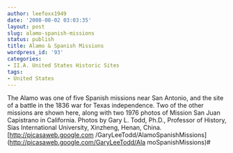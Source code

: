 ```yaml
---
author: leefoxx1949
date: '2008-08-02 03:03:35'
layout: post
slug: alamo-spanish-missions
status: publish
title: Alamo & Spanish Missions
wordpress_id: '93'
categories:
- II.A. United States Historic Sites
tags:
- United States
---
```


The Alamo was one of five Spanish missions near San Antonio, and the site of a
battle in the 1836 war for Texas independence. Two of the other missions are
shown here, along with two 1976 photos of Mission San Juan Capistrano in
California. Photos by Gary L. Todd, Ph.D., Professor of History, Sias
International University, Xinzheng, Henan, China. [http://picasaweb.google.com
/GaryLeeTodd/AlamoSpanishMissions](http://picasaweb.google.com/GaryLeeTodd/Ala
moSpanishMissions)#

